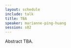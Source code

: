 ```yaml
---
layout: schedule
include: talk
title: TBA
speaker: marianne-ping-huang
session: s02
---
```


Abstract TBA.
